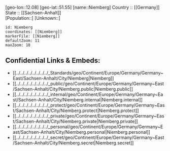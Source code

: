 ﻿---
location: [51.55,12.08] 
mapzoom: [7,12] 
mapmarker: city 
type: City
tags:
- geo/City


SpocWebEntityId: 32910
isDeleted: false
confidential: public

---
[geo-lon::12.08] 
[geo-lat::51.55] 
[name::Niemberg] 
Country :: [[Germany]]  
State :: [[Sachsen-Anhalt]]  
[Population::] 
[Unknown::] 


```leaflet
id: Niemberg
coordinates: [[Niemberg]] 
markerFile: [[Niemberg]] 
defaultZoom: 11 
maxZoom: 18
```


## Confidential Links & Embeds: 
- [[../../../../../../../../_Standards/geo/Continent/Europe/Germany/Germany~East/Sachsen-Anhalt/City/Niemberg|Niemberg]] 
- [[../../../../../../../../_public/geo/Continent/Europe/Germany/Germany~East/Sachsen-Anhalt/City/Niemberg.public|Niemberg.public]] 
- [[../../../../../../../../_internal/geo/Continent/Europe/Germany/Germany~East/Sachsen-Anhalt/City/Niemberg.internal|Niemberg.internal]] 
- [[../../../../../../../../_protect/geo/Continent/Europe/Germany/Germany~East/Sachsen-Anhalt/City/Niemberg.protect|Niemberg.protect]] 
- [[../../../../../../../../_private/geo/Continent/Europe/Germany/Germany~East/Sachsen-Anhalt/City/Niemberg.private|Niemberg.private]] 
- [[../../../../../../../../_personal/geo/Continent/Europe/Germany/Germany~East/Sachsen-Anhalt/City/Niemberg.personal|Niemberg.personal]] 
- [[../../../../../../../../_secret/geo/Continent/Europe/Germany/Germany~East/Sachsen-Anhalt/City/Niemberg.secret|Niemberg.secret]] 
